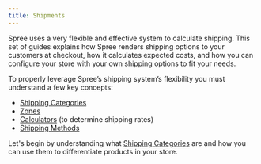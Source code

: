 ```yaml
---
title: Shipments
---
```


Spree uses a very flexible and effective system to calculate shipping. This set of guides explains how Spree renders shipping options to your customers at checkout, how it calculates expected costs, and how you can configure your store with your own shipping options to fit your needs.

To properly leverage Spree’s shipping system’s flexibility you must understand a few key concepts:

* [Shipping Categories](shipping_categories)
* [Zones](zones)
* [Calculators](calculators) (to determine shipping rates)
* [Shipping Methods](shipping_methods)

Let's begin by understanding what [Shipping Categories](shipping_categories) are and how you can use them to differentiate products in your store.
